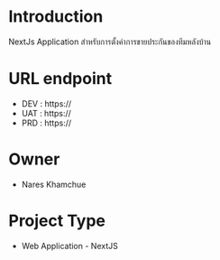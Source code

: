 # Introduction 
NextJs Application สำหรับการตั้งค่าการขายประกันของทีมหลังบ้าน

# URL endpoint
- DEV : https://
- UAT : https://
- PRD : https://

# Owner
- Nares Khamchue

# Project Type
- Web Application - NextJS